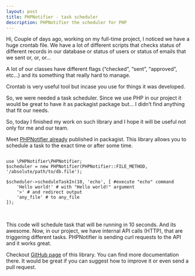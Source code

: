 ```yaml
---
layout: post
title: PHPNotifier - task scheduler
description: PHPNotifier the scheduler for PHP
---
```

Hi,
Couple of days ago, working on my full-time project, I noticed we have a huge crontab file.
We have a lot of different scripts that checks status of different records in our database or status of users or status of emails that we sent or, or, or…

A lot of our classes have different flags (“checked”, “sent”, “approved”, etc…) and its something that really hard to manage.

Crontab is very useful tool but incase you use for things it was developed.

So, we were needed a task scheduler. Since we use PHP in our project it would be great to have it as packagist package but… I didn’t find anything that fit our needs.

So, today I finished my work on such library and I hope it will be useful not only for me and our team.

Meet [PHPNotifier already](https://github.com/KryDos/PHPNotifier) published in packagist.
This library allows you to schedule a task to the exact time or after some time.


```php?start_inline=1

use \PHPNotifier\PHPNotifier;
$scheduler = new PHPNotifier(PHPNotifier::FILE_METHOD, '/absolute/path/to/db.file');

$scheduler->scheduleTaskIn(10, 'echo', [ #execute "echo" command
	'Hello world!' # with "Hello world!" argument
	'>' # and redirect output
	'any_file' # to any_file
]);
```

<br/>

This code will schedule task that will be running in 10 seconds. And its awesome. Now, in our project, we have internal API calls (HTTP), that are triggering different tasks. PHPNotifier is sending curl requests to the API and it works great.

Checkout [GitHub page](https://github.com/KryDos/PHPNotifier) of this library. You can find more documentation there. It would be great if you can suggest how to improve it or even send a pull request.
